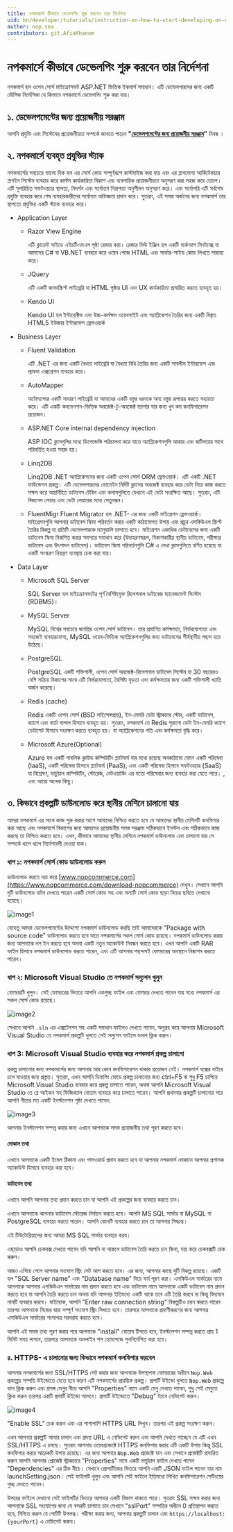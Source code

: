 ```yaml
---
title: নপকমার্সে কীভাবে ডেভেলপিং শুরু করবেন তার নির্দেশনা
uid: bn/developer/tutorials/instruction-on-how-to-start-developing-on-nopcommerce
author: nop.sea
contributors: git.AfiaKhanom
---
```


# নপকমার্সে কীভাবে ডেভেলপিং শুরু করবেন তার নির্দেশনা

নপকমার্স হল ওপেন সোর্স মাইক্রোসফট ASP.NET ভিত্তিক ইকমার্স সমাধান। এটি ডেভেলপারদের জন্য একটি মৌলিক নির্দেশিকা যে কিভাবে নপকমার্সে ডেভেলপিং শুরু করা যায়।

## ১. ডেভেলপমেন্টের জন্য প্রয়োজনীয় সরঞ্জাম

আপনি প্রযুক্তি এবং সিস্টেমের প্রয়োজনীয়তা সম্পর্কে জানতে পারেন **"[ডেভেলপমেন্টের জন্য প্রয়োজনীয় সরঞ্জাম](xref:bn/developer/tutorials/system-requirements-for-developing#2-tools-required-for-development)"** নিবন্ধ ।

## ২. নপকমার্সে ব্যবহৃত প্রযুক্তির স্ট্যাক

নপকমার্সের সবচেয়ে ভালো দিক হল এর সোর্স কোড সম্পূর্ণরূপে কাস্টমাইজ করা যায় এবং এর প্লাগযোগ্য আর্কিটেকচার প্লাগইন সিস্টেম ব্যবহার করে কাস্টম কার্যকারিতা বিকাশ এবং ব্যবসায়িক প্রয়োজনীয়তা অনুসরণ করা সহজ করে তোলে। এটি সুপরিচিত সফটওয়্যার স্থাপত্য, নিদর্শন এবং সর্বোত্তম নিরাপত্তা অনুশীলন অনুসরণ করে। এবং সর্বোপরি এটি সর্বশেষ প্রযুক্তি ব্যবহার করে শেষ ব্যবহারকারীদের সর্বোত্তম অভিজ্ঞতা প্রদান করে। সুতরাং, এই সমস্ত অর্জনের জন্য নপকমার্স তার স্থাপত্যে প্রযুক্তির একটি স্ট্যাক ব্যবহার করে।

* Application Layer
  * Razor View Engine

    এটি ক্লায়েন্ট সাইডে এইচটিএমএল পৃষ্ঠা রেন্ডার করা। রেজার ভিউ ইঞ্জিন হল একটি মার্কআপ সিনট্যাক্স যা আমাদের C# বা VB.NET ব্যবহার করে ওয়েব পেজে HTML এবং সার্ভার-সাইড কোড লিখতে সাহায্য করে।
  * JQuery

    এটি একটি জাভাস্ক্রিপ্ট লাইব্রেরি যা HTML পৃষ্ঠার UI এবং UX কার্যকারিতা প্রসারিত করতে ব্যবহৃত হয়।
  * Kendo UI

    Kendo UI হল ইন্টারেক্টিভ এবং উচ্চ-কর্মক্ষম ওয়েবসাইট এবং অ্যাপ্লিকেশন তৈরির জন্য একটি বিস্তৃত HTML5 ইউজার ইন্টারফেস ফ্রেমওয়ার্ক

* Business Layer
  * Fluent Validation

    এটি .NET এর জন্য একটি বৈধতা লাইব্রেরি যা বৈধতা বিধি তৈরির জন্য একটি সাবলীল ইন্টারফেস এবং ল্যাম্বদা এক্সপ্রেশন ব্যবহার করে।
  * AutoMapper

    অটোম্যাপার একটি সাধারণ লাইব্রেরি যা আমাদের একটি বস্তুর ধরনকে অন্য বস্তুর রূপান্তর করতে সহায়তা করে। এটি একটি কনভেনশন-ভিত্তিক অবজেক্ট-টু-অবজেক্ট ম্যাপার যার জন্য খুব কম কনফিগারেশন প্রয়োজন।
  * ASP.NET Core internal dependency injection

    ASP IOC ক্লাসগুলির মধ্যে ডিপেন্ডেন্সি পরিচালনা করে যাতে অ্যাপ্লিকেশনগুলি আকার এবং জটিলতার সাথে পরিবর্তিত হওয়া সহজ হয়।
  * Linq2DB

    Linq2DB .NET অ্যাপ্লিকেশনের জন্য একটি ওপেন সোর্স ORM ফ্রেমওয়ার্ক। এটি একটি .NET ফাউন্ডেশন প্রকল্প। এটি ডেভেলপারদের ডোমেইন নির্দিষ্ট ক্লাসের অবজেক্ট ব্যবহার করে ডেটা নিয়ে কাজ করতে সক্ষম করে অন্তর্নিহিত ডাটাবেস টেবিল এবং কলামগুলিতে যেখানে এই ডেটা সংরক্ষিত আছে। সুতরাং, এটি বিজনেস লেয়ার এবং ডেটা লেয়ারের মধ্যে সেতুবন্ধন।
  * FluentMigr
    Fluent Migrator হল .NET- এর জন্য একটি মাইগ্রেশন ফ্রেমওয়ার্ক। মাইগ্রেশনগুলি আপনার ডাটাবেস স্কিমা পরিবর্তন করার একটি কাঠামোগত উপায় এবং প্রচুর এসকিউএল স্ক্রিপ্ট তৈরির বিকল্প যা প্রতিটি ডেভেলপারকে ম্যানুয়ালি চালাতে হবে। মাইগ্রেশন একাধিক ডেটাবেসের জন্য একটি ডাটাবেস স্কিমা বিকশিত করার সমস্যার সমাধান করে (উদাহরণস্বরূপ, বিকাশকারীর স্থানীয় ডাটাবেস, পরীক্ষার ডাটাবেস এবং উৎপাদন ডাটাবেস)। ডাটাবেস স্কিমা পরিবর্তনগুলি C# এ লেখা ক্লাসগুলিতে বর্ণিত হয়েছে যা একটি সংস্করণ নিয়ন্ত্রণ ব্যবস্থায় চেক করা যায়।
* Data Layer
  * Microsoft SQL Server

    SQL Server হল মাইক্রোসফটের পূর্ণ বৈশিষ্ট্যযুক্ত রিলেশনাল ডাটাবেজ ম্যানেজমেন্ট সিস্টেম (RDBMS)।
  * MySQL Server

    MySQL বিশ্বের সবচেয়ে জনপ্রিয় ওপেন সোর্স ডাটাবেস। তার প্রমাণিত কর্মক্ষমতা, নির্ভরযোগ্যতা এবং সহজেই ব্যবহারযোগ্য, MySQL ওয়েব-ভিত্তিক অ্যাপ্লিকেশনগুলির জন্য ডাটাবেসের শীর্ষস্থানীয় পছন্দ হয়ে উঠেছে।
  * PostgreSQL

    PostgreSQL একটি শক্তিশালী, ওপেন সোর্স অবজেক্ট-রিলেশনাল ডাটাবেস সিস্টেম যা 30 বছরেরও বেশি সক্রিয় বিকাশের সাথে এটি নির্ভরযোগ্যতা, বৈশিষ্ট্য দৃড়তা এবং কর্মক্ষমতার জন্য একটি শক্তিশালী খ্যাতি অর্জন করেছে।
  * Redis (cache)

    Redis একটি ওপেন সোর্স (BSD লাইসেন্সপ্রাপ্ত), ইন-মেমরি ডেটা স্ট্রাকচার স্টোর, একটি ডাটাবেস, ক্যাশে এবং বার্তা দালাল হিসাবে ব্যবহৃত হয়। সুতরাং, নপকমার্স তে Redis পুরানো ডেটা ইন-মেমরি ক্যাশে ডেটাসেট হিসাবে সংরক্ষণ করতে ব্যবহৃত হয়। যা অ্যাপ্লিকেশনের গতি এবং কর্মক্ষমতা বৃদ্ধি করে।
  * Microsoft Azure(Optional)

    Azure হল একটি পাবলিক ক্লাউড কম্পিউটিং প্ল্যাটফর্ম যার মধ্যে রয়েছে অবকাঠামো যেমন একটি পরিষেবা (IaaS), একটি পরিষেবা হিসাবে প্ল্যাটফর্ম (PaaS), এবং একটি পরিষেবা হিসাবে সফটওয়্যার (SaaS) যা বিশ্লেষণ, ভার্চুয়াল কম্পিউটিং, স্টোরেজ, নেটওয়ার্কিং এর মতো পরিষেবার জন্য ব্যবহার করা যেতে পারে। , এবং আরো অনেক কিছু।

## ৩. কিভাবে প্রকল্পটি ডাউনলোড করে স্থানীয় মেশিনে চালানো যায়

আমরা নপকমার্স এর সাথে কাজ শুরু করার আগে আমাদের নিশ্চিত করতে হবে যে আমাদের স্থানীয় মেশিনটি কনফিগার করা আছে এবং নপকমার্সে বিকাশের জন্য আমাদের প্রয়োজনীয় সমস্ত সরঞ্জাম সঠিকভাবে ইনস্টল এবং সঠিকভাবে কাজ করছে তা নিশ্চিত করতে হবে। এখন, কীভাবে আমাদের স্থানীয় মেশিনে নপকমার্স ডাউনলোড এবং চালানো যায় সে সম্পর্কে ধাপে ধাপে নির্দেশাবলী দেওয়া যাক।

### ধাপ ১: নপকমার্স সোর্স কোড ডাউনলোড করুন

ডাউনলোড করতে দয়া করে [www.nopcommerce.com](https://www.nopcommerce.com/download-nopcommerce) দেখুন। সেখানে আপনি দুটি ডাউনলোড বাটন দেখতে পারেন একটি সোর্স কোড সহ এবং অন্যটি সোর্স কোড ছাড়া নিচের ছবিতে দেখানো হয়েছে।

![image1](_static/instruction-on-how-to-start-developing-on-nopcommerce/image1.png)

যেহেতু আমরা ডেভেলপমেন্টের উদ্দেশ্যে নপকমার্স ডাউনলোড করছি তাই আমাদেরকে "Package with source code" ডাউনলোড করতে হবে যাতে নপকমার্সের সকল সোর্স কোড রয়েছে। নপকমার্স ডাউনলোড করার জন্য আপনাকে লগ ইন করতে হবে অথবা একটি নতুন অ্যাকাউন্ট নিবন্ধন করতে হবে। এখন আপনি একটি RAR ফাইল হিসাবে নপকমার্স ডাউনলোড করতে পারেন, এবং এটি আপনার পছন্দসই ফোল্ডারের অবস্থানে নিষ্কাশন করতে পারেন।

### ধাপ ২: Microsoft Visual Studio তে নপকমার্স সল্যুশন খুলুন

ফোল্ডারটি খুলুন। সেই ফোল্ডারের ভিতরে আপনি একগুচ্ছ ফাইল এবং ফোল্ডার দেখতে পাবেন যার মধ্যে নপকমার্স এর সকল সোর্স কোড রয়েছে।

![image2](_static/instruction-on-how-to-start-developing-on-nopcommerce/image2.png)

সেখানে আপনি `.sln` এর এক্সটেনশন সহ একটি সমাধান ফাইলও দেখতে পাবেন, অনুগ্রহ করে আপনার Microsoft Visual Studio তে নপকমার্স প্রকল্পটি খুলতে সেই সল্যুশন ফাইলে ডাবল ক্লিক করুন।

### ধাপ 3: Microsoft Visual Studio ব্যবহার করে নপকমার্স প্রকল্প চালানো

প্রকল্প চালানোর জন্য নপকমার্সের জন্য আপনার আর কোন কনফিগারেশন থাকার প্রয়োজন নেই। নপকমার্স বক্সের বাইরে চলে যাওয়ার জন্য প্রস্তুত। সুতরাং, এখন আপনি ডিবাগিং মোডে প্রকল্প চালানোর জন্য ctrl+F5 বা শুধু F5 চাপিয়ে Microsoft Visual Studio ব্যবহার করে প্রকল্প চালাতে পারেন, অথবা আপনি Microsoft Visual Studio তে প্লে আইকন সহ ফিজিক্যাল বোতাম ব্যবহার করে চালাতে পারেন। আপনি প্রথমবার প্রকল্পটি চালানোর পরে আপনি নীচের মত একটি ইনস্টলেশন পৃষ্ঠা দেখতে পাবেন:

![image3](_static/instruction-on-how-to-start-developing-on-nopcommerce/nop_install.jpg)

আপনার ইনস্টলেশন সম্পন্ন করার জন্য এখানে আপনাকে সমস্ত প্রয়োজনীয় তথ্য পূরণ করতে হবে।

#### দোকান তথ্য

এখানে আপনাকে একটি ইমেল ঠিকানা এবং পাসওয়ার্ড প্রদান করতে হবে যা আপনার নপকমার্স দোকানে আপনার প্রশাসক অ্যাকাউন্ট হিসাবে ব্যবহার করা হবে।

#### ডাটাবেস তথ্য

এখানে আপনি আপনার তথ্য প্রদান করতে চান যা আপনি এই প্রকল্পের জন্য ব্যবহার করতে চান।

এখানে আপনাকে আপনার ডাটাবেস স্টোরেজ নির্বাচন করতে হবে। আপনি MS SQL সার্ভার বা MySQL বা PostgreSQL ব্যবহার করতে পারেন। আপনি কোনটি ব্যবহার করতে চান তা আপনার সিদ্ধান্ত।

এই টিউটোরিয়ালের জন্য আমরা MS SQL সার্ভার ব্যবহার করব।

এছাড়াও আপনি চেকবক্স দেখতে পাবেন যদি আপনি না থাকলে ডাটাবেস তৈরি করতে চান কিনা, দয়া করে চেকবক্সটি চেক করুন।

আরও এগিয়ে গেলে আপনার সংযোগ স্ট্রিং সেট আপ করতে হবে। এর জন্য, আপনার কাছে দুটি বিকল্প রয়েছে। একটি হল "SQL Server name" এবং "Database name" দিয়ে ফর্ম পূরণ করা। এসকিউএল সার্ভারের নামে আপনাকে আপনার এসকিউএল সার্ভারের নাম প্রদান করতে হবে এবং ডাটাবেস নামে আপনাকে একটি ডাটাবেস নাম প্রদান করতে হবে যা আপনি তৈরি করতে চান অথবা যদি আপনার ইতিমধ্যে একটি থাকে তবে এটি তৈরি করবে না কিন্তু বিদ্যমান নামটি ব্যবহার করবে। যাইহোক, আপনি "Enter raw connection string" বিকল্পটিও চয়ন করতে পারেন তারপর আপনাকে নিজের দ্বারা সম্পূর্ণ সংযোগ স্ট্রিং লিখতে হবে। তারপরে আপনাকে প্রমাণীকরণের জন্য আপনার এসকিউএল সার্ভারের শংসাপত্র সরবরাহ করতে হবে।

আপনি এই সমস্ত তথ্য পূরণ করার পরে আপনাকে "install" বোতাম টিপতে হবে, ইনস্টলেশন সম্পন্ন করতে প্রায় 1 মিনিট সময় লাগবে, তারপরে আপনাকে অনলাইন শপ হোমপেজে পুননির্দেশিত করা হবে।

### ৪. HTTPS- এ চালানোর জন্য কিভাবে নপকমার্স কনফিগার করবেন

আপনার নপকমার্সের জন্য SSL/HTTPS সেট করার জন্য আপনাকে উপস্থাপনা ফোল্ডারের অধীনে `Nop.Web` প্রকল্পের সম্পত্তি উইন্ডোতে যেতে হবে কারণ এটি নপকমার্সের প্রারম্ভিক প্রকল্প। প্রপার্টি উইন্ডো খুলতে `Nop.Web` প্রকল্পে ডান ক্লিক করুন এবং প্রসঙ্গ মেনুর নীচে আপনি "Properties" নামে একটি মেনু দেখতে পাবেন, শুধু সেই মেনুতে ক্লিক করুন তারপর একটি প্রপার্টি উইন্ডো আসবে। প্রপার্টি উইন্ডোতে "Debug" ট্যাবে নেভিগেট করুন।

![image4](_static/instruction-on-how-to-start-developing-on-nopcommerce/image3.jpg)

"Enable SSL" চেক করুন এবং এর পাশাপাশি HTTPS URL লিখুন। তারপর এই প্রকল্প সংরক্ষণ করুন।

এখন আপনার প্রকল্পটি আবার চালান এবং প্রদত্ত URL এ নেভিগেট করুন এবং আপনি দেখতে পাচ্ছেন যে এটি এখন SSL/HTTPS এ চলছে। সুতরাং আপনার ওয়েবপ্রজেক্টে HTTPS কনফিগার করার এটি একটি উপায় কিন্তু SSL কনফিগার করার আরেকটি উপায় রয়েছে। এর জন্য আপনার `Nop.Web` প্রজেক্টে যান এবং সেখানে প্রজেক্টটি প্রসারিত করুন আপনি আপনার প্রোজেক্ট স্ট্রাকচারে "Properties" নামে একটি ভার্চুয়াল ফাইল দেখতে পাবেন "Dependencies" এর ঠিক নীচে। সেখানে প্রোপার্টিজের ভিতরে আপনি একটি JSON ফাইল পাবেন যার নাম launchSetting.json। সেই ফাইলটি খুলুন এবং আপনি সেই ফাইলে ইতিমধ্যে লিখিত কনফিগারেশন সেটিংয়ের গুচ্ছ দেখতে পাবেন।

উপরের ফাইলে দেখানো সেই ফাইলটির ভিতরে আপনার একটি বিভাগ থাকতে পারে। সুতরাং SSL সক্ষম করার জন্য আপনাকে SSL সংযোগের জন্য যে বন্দরটি চালাতে চান সেখানে "sslPort" সম্পত্তির অধীনে 0 প্রতিস্থাপন করতে হবে, নিশ্চিত করুন যে পোর্টটি উপলব্ধ। পরীক্ষা করার জন্য, আপনার প্রকল্পটি চালান এবং `https://localhost:{yourPort}` এ নেভিগেট করুন।
